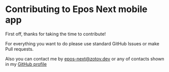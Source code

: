 # Contributing to Epos Next mobile app

First off, thanks for taking the time to contribute!

For everything you want to do please use standard GitHub Issues or make Pull requests.

Also you can contact me by epos-next@zotov.dev or any of contacts shown in my <a href="https://github.com/zotovY">GitHub profile</a> 
